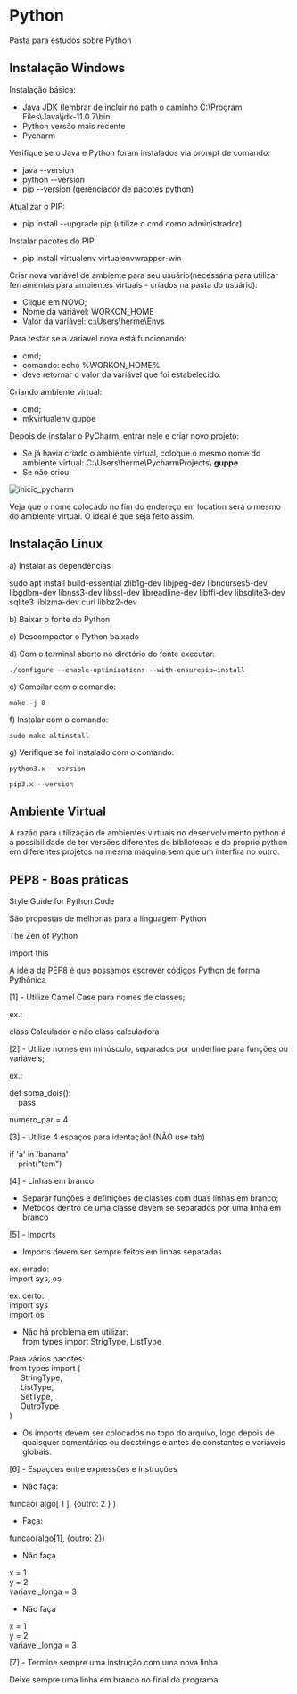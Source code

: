 # Python
Pasta para estudos sobre Python

<h2>Instalação Windows</h2>

Instalação básica:
- Java JDK (lembrar de incluir no path o caminho C:\Program Files\Java\jdk-11.0.7\bin
- Python versão mais recente
- Pycharm

Verifique se o Java e Python foram instalados via prompt de comando: 
- java --version 
- python --version
- pip --version (gerenciador de pacotes python)

Atualizar o PIP:
- pip install --upgrade pip (utilize o cmd como administrador)

Instalar pacotes do PIP:
- pip install virtualenv virtualenvwrapper-win

Criar nova variável de ambiente para seu usuário(necessária para utilizar ferramentas para ambientes virtuais - criados na pasta do usuário):
- Clique em NOVO;
- Nome da variável: WORKON_HOME
- Valor da variável: c:\Users\herme\Envs

Para testar se a variavel nova está funcionando: 
- cmd;
- comando: echo %WORKON_HOME%
- deve retornar o valor da variável que foi estabelecido.

Criando ambiente virtual:
- cmd;
- mkvirtualenv guppe

Depois de instalar o PyCharm, entrar nele e criar novo projeto:
- Se já havia criado o ambiente virtual, coloque o mesmo nome do ambiente virtual: C:\Users\herme\PycharmProjects\ <b>guppe</b>
- Se não criou:

![inicio_pycharm](https://user-images.githubusercontent.com/49697760/172600809-2e3da281-a3a8-4fa0-80ba-06f2bc4946fc.jpg)

Veja que o nome colocado no fim do endereço em location será o mesmo do ambiente virtual. O ideal é que seja feito assim.

<h2>Instalação Linux</h2>

a) Instalar as dependências

sudo apt install build-essential zlib1g-dev libjpeg-dev libncurses5-dev libgdbm-dev libnss3-dev libssl-dev libreadline-dev libffi-dev libsqlite3-dev sqlite3 liblzma-dev curl libbz2-dev

b) Baixar o fonte do Python

c) Descompactar o Python baixado

d) Com o terminal aberto no diretório do fonte executar:

	./configure --enable-optimizations --with-ensurepip=install

e) Compilar com o comando:

	make -j 8

f) Instalar com o comando:

	sudo make altinstall
	
g) Verifique se foi instalado com o comando:

	python3.x --version

	pip3.x --version

<h2>Ambiente Virtual</h2>

A razão para utilização de ambientes virtuais no desenvolvimento python é a possibilidade de ter versões diferentes de bibliotecas e do próprio python em diferentes projetos na mesma máquina sem que um interfira no outro.

<h2>PEP8 - Boas práticas</h2>

Style Guide for Python Code

São propostas de melhorias para a linguagem Python

The Zen of Python

import this

A ideia da PEP8 é que possamos escrever códigos Python de forma Pythônica

[1] - Utilize Camel Case para nomes de classes;

ex.:

class Calculador e não class calculadora

[2] - Utilize nomes em minúsculo, separados por underline para funções ou variáveis;

ex.:

def soma_dois():<br>
&nbsp;&nbsp;&nbsp;&nbsp;pass

numero_par = 4

[3] - Utilize 4 espaços para identação! (NÃO use tab)

if 'a' in 'banana'<br>
&nbsp;&nbsp;&nbsp;&nbsp;print("tem")

[4] - Linhas em branco
- Separar funções e definições de classes com duas linhas em branco;
- Metodos dentro de uma classe devem se separados por uma linha em branco

[5] - Imports
- Imports devem ser sempre feitos em linhas separadas

ex. errado:<br>
import sys, os

ex. certo:<br>
import sys<br>
import os

- Não há problema em utilizar:<br>
from types import StrigType, ListType

Para vários pacotes:<br>
from types import (<br>
&nbsp;&nbsp;&nbsp;&nbsp;&nbsp;StringType,<br>
&nbsp;&nbsp;&nbsp;&nbsp;&nbsp;ListType,<br>
&nbsp;&nbsp;&nbsp;&nbsp;&nbsp;SetType,<br>
&nbsp;&nbsp;&nbsp;&nbsp;&nbsp;OutroType<br>
)

- Os imports devem ser colocados no topo do arquivo, logo depois de quaisquer comentários ou docstrings e
antes de constantes e variáveis globais.

[6] - Espaçoes entre expressões e instruções

- Não faça:

funcao( algo[ 1 ], {outro: 2 } )

- Faça:

funcao(algo[1], {outro: 2}) 

- Não faça

x              = 1<br>
y              = 2<br>
variavel_longa = 3<br>

- Não faça

x = 1<br>
y = 2<br>
variavel_longa = 3<br>

[7] - Termine sempre uma instrução com uma nova linha

Deixe sempre uma linha em branco no final do programa
